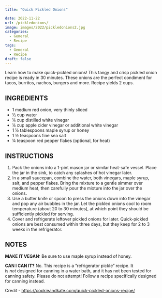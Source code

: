 ```yaml
---
title: "Quick Pickled Onions"

date: 2022-11-22
url: /pickledonions/
image: images/2022/pickledonions2.jpg
categories:
  - General
  - Recipe
tags:
  - General
  - Recipe
draft: false
---
```

Learn how to make quick-pickled onions! This tangy and crisp pickled onion recipe is ready in 30 minutes. These onions are the perfect condiment for tacos, burritos, nachos, burgers and more. Recipe yields 2 cups.
<!--more-->

## INGREDIENTS

-   1 medium red onion, very thinly sliced
-   ½ cup water
-   ¼ cup distilled white vinegar
-   ¼ cup apple cider vinegar or additional white vinegar
-   1 ½ tablespoons maple syrup or honey
-   1 ½ teaspoons fine sea salt
-   ¼ teaspoon red pepper flakes (optional, for heat)

## INSTRUCTIONS

1.  Pack the onions into a 1-pint mason jar or similar heat-safe vessel. Place the jar in the sink, to catch any splashes of hot vinegar later.
2.  In a small saucepan, combine the water, both vinegars, maple syrup, salt, and pepper flakes. Bring the mixture to a gentle simmer over medium heat, then carefully pour the mixture into the jar over the onions.
3.  Use a butter knife or spoon to press the onions down into the vinegar and pop any air bubbles in the jar. Let the pickled onions cool to room temperature (about 20 to 30 minutes), at which point they should be sufficiently pickled for serving.
4.  Cover and refrigerate leftover pickled onions for later. Quick-pickled onions are best consumed within three days, but they keep for 2 to 3 weeks in the refrigerator.

## NOTES

**MAKE IT VEGAN:** Be sure to use maple syrup instead of honey.

**CAN I CAN IT?** No. This recipe is a “refrigerator pickle” recipe. It is _not_ designed for canning in a water bath, and it has not been tested for canning safety. Please do not attempt! Follow a recipe specifically designed for canning instead.

Credit - https://cookieandkate.com/quick-pickled-onions-recipe/